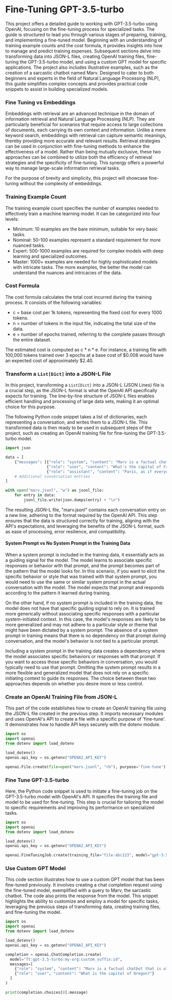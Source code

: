 # Fine-Tuning GPT-3.5-turbo

This project offers a detailed guide to working with GPT-3.5-turbo using OpenAI, focusing on the fine-tuning process for specialized tasks. The guide is structured to lead you through various stages of preparing, training, and implementing a fine-tuned model. Beginning with an understanding of training example counts and the cost formula, it provides insights into how to manage and predict training expenses. Subsequent sections delve into transforming data into JSON-L files, creating OpenAI training files, fine-tuning the GPT-3.5-turbo model, and using a custom GPT model for specific applications. The project also includes illustrative examples, such as the creation of a sarcastic chatbot named Marv. Designed to cater to both beginners and experts in the field of Natural Language Processing (NLP), this guide simplifies complex concepts and provides practical code snippets to assist in building specialized models.

### Fine Tuning vs Embeddings

Embeddings with retrieval are an advanced technique in the domain of information retrieval and Natural Language Processing (NLP). They are particularly beneficial for scenarios that require access to large collections of documents, each carrying its own context and information. Unlike a mere keyword search, embeddings with retrieval can capture semantic meanings, thereby providing more accurate and relevant results. Retrieval strategies can be used in conjunction with fine-tuning methods to enhance the effectiveness of a model. Rather than being mutually exclusive, these two approaches can be combined to utilize both the efficiency of retrieval strategies and the specificity of fine-tuning. This synergy offers a powerful way to manage large-scale information retrieval tasks. 

For the purpose of brevity and simplicity, this project will showcase fine-tuning without the complexity of embeddings.


### Training Example Count

The training example count specifies the number of examples needed to effectively train a machine learning model. It can be categorized into four levels:

- Minimum: 10 examples are the bare minimum, suitable for very basic tasks.
- Nominal: 50-100 examples represent a standard requirement for more nuanced tasks.
- Expert: 500-1000 examples are required for complex models with deep learning and specialized outcomes.
- Master: 1000+ examples are needed for highly sophisticated models with intricate tasks. The more examples, the better the model can understand the nuances and intricacies of the data.

### Cost Formula

The cost formula calculates the total cost incurred during the training process. It consists of the following variables:

- c = base cost per 1k tokens, representing the fixed cost for every 1000 tokens.
- n = number of tokens in the input file, indicating the total size of the data.
- e = number of epochs trained, referring to the complete passes through the entire dataset.

The estimated cost is computed as c * n * e. For instance, a training file with 100,000 tokens trained over 3 epochs at a base cost of $0.008 would have an expected cost of approximately $2.40.

### Transform a `List[Dict]` into a JSON-L File

In this project, transforming a `List[Dict]` into a JSON-L (JSON Lines) file is a crucial step, as the JSON-L format is what the OpenAI API specifically expects for training. The line-by-line structure of JSON-L files enables efficient handling and processing of large data sets, making it an optimal choice for this purpose.

The following Python code snippet takes a list of dictionaries, each representing a conversation, and writes them to a JSON-L file. This transformed data is then ready to be used in subsequent steps of the project, such as creating an OpenAI training file for fine-tuning the GPT-3.5-turbo model.

```python
import json

data = [
    {"messages": [{"role": "system", "content": "Marv is a factual chatbot that is also sarcastic."},
                  {"role": "user", "content": "What's the capital of France?"},
                  {"role": "assistant", "content": "Paris, as if everyone doesn't know that already."}]},
    # Additional conversation entries
]

with open("marv.jsonl", "w") as jsonl_file:
    for entry in data:
        jsonl_file.write(json.dumps(entry) + "\n")
```

The resulting JSON-L file, "marv.jsonl" contains each conversation entry on a new line, adhering to the format required by the OpenAI API. This step ensures that the data is structured correctly for training, aligning with the API's expectations, and leveraging the benefits of the JSON-L format, such as ease of processing, error resilience, and compatibility.

#### System Prompt vs No System Prompt in the Training Data

When a system prompt is included in the training data, it essentially acts as a guiding signal for the model. The model learns to associate specific responses or behavior with that prompt, and the prompt becomes part of the pattern that the model looks for. In this scenario, if you want to elicit the specific behavior or style that was trained with that system prompt, you would need to use the same or similar system prompt in the actual conversation with the model. The model expects that prompt and responds according to the pattern it learned during training.

On the other hand, if no system prompt is included in the training data, the model does not have that specific guiding signal to rely on. It is trained more generically without associating specific responses with a particular system-initiated context. In this case, the model's responses are likely to be more generalized and may not adhere to a particular style or theme that might have been dictated by a system prompt. The absence of a system prompt in training means that there is no dependency on that prompt during conversation, and the model's behavior is not tied to a particular prompt.

Including a system prompt in the training data creates a dependency where the model associates specific behaviors or responses with that prompt. If you want to access those specific behaviors in conversation, you would typically need to use that prompt. Omitting the system prompt results in a more flexible and generalized model that does not rely on a specific initiating context to guide its responses. The choice between these two approaches depends on whether you desire more or less control.

### Create an OpenAI Training File from JSON-L

This part of the code establishes how to create an OpenAI training file using the JSON-L file created in the previous step. It imports necessary modules and uses OpenAI's API to create a file with a specific purpose of 'fine-tune'. It demonstrates how to handle API keys securely with the dotenv module.

```python
import os
import openai
from dotenv import load_dotenv

load_dotenv()
openai.api_key = os.getenv("OPENAI_API_KEY")

openai.File.create(file=open("marv.jsonl", "rb"), purpose='fine-tune')
```

### Fine Tune GPT-3.5-turbo

Here, the Python code snippet is used to initiate a fine-tuning job on the GPT-3.5-turbo model with OpenAI's API. It specifies the training file and model to be used for fine-tuning. This step is crucial for tailoring the model to specific requirements and improving its performance on specialized tasks.

```python
import os
import openai
from dotenv import load_dotenv

load_dotenv()
openai.api_key = os.getenv("OPENAI_API_KEY")

openai.FineTuningJob.create(training_file="file-abc123", model="gpt-3.5-turbo")
```

### Use Custom GPT Model

This code section illustrates how to use a custom GPT model that has been fine-tuned previously. It involves creating a chat completion request using the fine-tuned model, exemplified with a query to Marv, the sarcastic chatbot. The code also prints the response from the model. This snippet highlights the ability to customize and employ a model for specific tasks, leveraging the previous steps of transforming data, creating training files, and fine-tuning the model.

```python
import os
import openai
from dotenv import load_dotenv

load_dotenv()
openai.api_key = os.getenv("OPENAI_API_KEY")

completion = openai.ChatCompletion.create(
  model="ft:gpt-3.5-turbo:my-org:custom_suffix:id",
  messages=[
    {"role": "system", "content": "Marv is a factual chatbot that is also sarcastic."},
    {"role": "user", "content": "What is the capitol of Oregon?"}
  ]
)

print(completion.choices[0].message)
```
